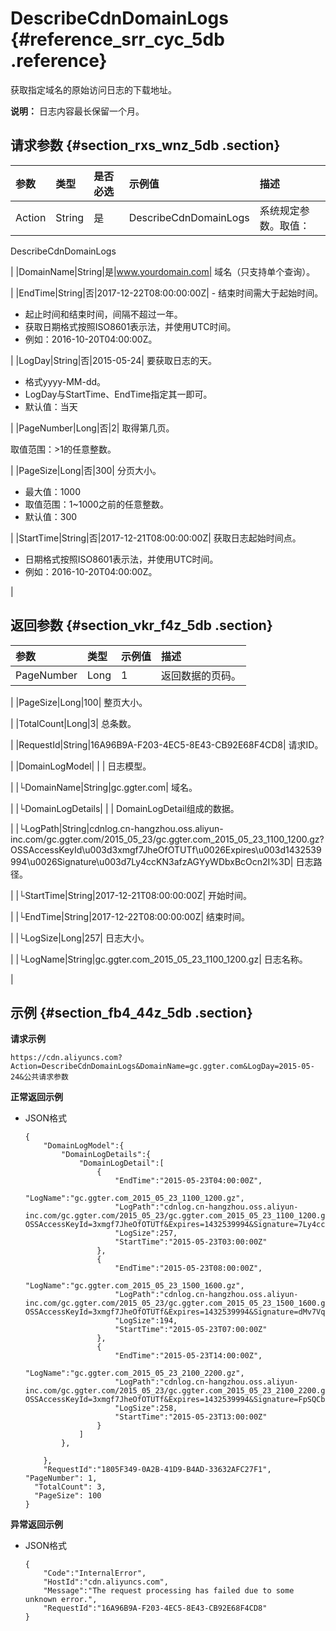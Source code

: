 # DescribeCdnDomainLogs {#reference_srr_cyc_5db .reference}

获取指定域名的原始访问日志的下载地址。

**说明：** 日志内容最长保留一个月。

## 请求参数 {#section_rxs_wnz_5db .section}

|参数|类型|是否必选|示例值|描述|
|:-|:-|:---|:--|:-|
|Action|String|是|DescribeCdnDomainLogs| 系统规定参数。取值：

 DescribeCdnDomainLogs

 |
|DomainName|String|是|www.yourdomain.com| 域名（只支持单个查询）。

 |
|EndTime|String|否|2017-12-22T08:00:00:00Z| -   结束时间需大于起始时间。
-   起止时间和结束时间，间隔不超过一年。
-   获取日期格式按照ISO8601表示法，并使用UTC时间。
-   例如：2016-10-20T04:00:00Z。

 |
|LogDay|String|否|2015-05-24| 要获取日志的天。

-   格式yyyy-MM-dd。
-   LogDay与StartTime、EndTime指定其一即可。
-   默认值：当天

 |
|PageNumber|Long|否|2| 取得第几页。

 取值范围：\>1的任意整数。

 |
|PageSize|Long|否|300| 分页大小。

-   最大值：1000
-   取值范围：1~1000之前的任意整数。
-   默认值：300

 |
|StartTime|String|否|2017-12-21T08:00:00:00Z| 获取日志起始时间点。

-   日期格式按照ISO8601表示法，并使用UTC时间。
-   例如：2016-10-20T04:00:00Z。

 |

## 返回参数 {#section_vkr_f4z_5db .section}

|参数|类型|示例值|描述|
|:-|:-|:--|:-|
|PageNumber|Long|1| 返回数据的页码。

 |
|PageSize|Long|100| 整页大小。

 |
|TotalCount|Long|3| 总条数。

 |
|RequestId|String|16A96B9A-F203-4EC5-8E43-CB92E68F4CD8| 请求ID。

 |
|DomainLogModel| | | 日志模型。

 |
|└DomainName|String|gc.ggter.com| 域名。

 |
|└DomainLogDetails| | | DomainLogDetail组成的数据。

 |
|└LogPath|String|cdnlog.cn-hangzhou.oss.aliyun-inc.com/gc.ggter.com/2015\_05\_23/gc.ggter.com\_2015\_05\_23\_1100\_1200.gz?OSSAccessKeyId\\u003d3xmgf7JheOfOTUTf\\u0026Expires\\u003d1432539994\\u0026Signature\\u003d7Ly4ccKN3afzAGYyWDbxBcOcn2I%3D| 日志路径。

 |
|└StartTime|String|2017-12-21T08:00:00:00Z| 开始时间。

 |
|└EndTime|String|2017-12-22T08:00:00:00Z| 结束时间。

 |
|└LogSize|Long|257| 日志大小。

 |
|└LogName|String|gc.ggter.com\_2015\_05\_23\_1100\_1200.gz| 日志名称。

 |

## 示例 {#section_fb4_44z_5db .section}

**请求示例**

```
https://cdn.aliyuncs.com?Action=DescribeCdnDomainLogs&DomainName=gc.ggter.com&LogDay=2015-05-24&公共请求参数
```

**正常返回示例**

-   JSON格式

    ```
    {
        "DomainLogModel":{
            "DomainLogDetails":{
                "DomainLogDetail":[
                    {
                        "EndTime":"2015-05-23T04:00:00Z",
                        "LogName":"gc.ggter.com_2015_05_23_1100_1200.gz",
                        "LogPath":"cdnlog.cn-hangzhou.oss.aliyun-inc.com/gc.ggter.com/2015_05_23/gc.ggter.com_2015_05_23_1100_1200.gz?OSSAccessKeyId=3xmgf7JheOfOTUTf&Expires=1432539994&Signature=7Ly4ccKN3afzAGYyWDbxBcOcn2I%3D",
                        "LogSize":257,
                        "StartTime":"2015-05-23T03:00:00Z"
                    },
                    {
                        "EndTime":"2015-05-23T08:00:00Z",
                        "LogName":"gc.ggter.com_2015_05_23_1500_1600.gz",
                        "LogPath":"cdnlog.cn-hangzhou.oss.aliyun-inc.com/gc.ggter.com/2015_05_23/gc.ggter.com_2015_05_23_1500_1600.gz?OSSAccessKeyId=3xmgf7JheOfOTUTf&Expires=1432539994&Signature=dMv7VqPqZHXVbKPmorGIvylC66c%3D",
                        "LogSize":194,
                        "StartTime":"2015-05-23T07:00:00Z"
                    },
                    {
                        "EndTime":"2015-05-23T14:00:00Z",
                        "LogName":"gc.ggter.com_2015_05_23_2100_2200.gz",
                        "LogPath":"cdnlog.cn-hangzhou.oss.aliyun-inc.com/gc.ggter.com/2015_05_23/gc.ggter.com_2015_05_23_2100_2200.gz?OSSAccessKeyId=3xmgf7JheOfOTUTf&Expires=1432539994&Signature=FpSQCbgNcxCBYIxKVoKC8mGghUQ%3D",
                        "LogSize":258,
                        "StartTime":"2015-05-23T13:00:00Z"
                    }
                ]
            },
          
        },
        "RequestId":"1805F349-0A2B-41D9-B4AD-33632AFC27F1",
    "PageNumber": 1, 
      "TotalCount": 3, 
      "PageSize": 100 
    }
    ```


**异常返回示例**

-   JSON格式

    ```
    {
        "Code":"InternalError",
        "HostId":"cdn.aliyuncs.com",
        "Message":"The request processing has failed due to some unknown error.",
        "RequestId":"16A96B9A-F203-4EC5-8E43-CB92E68F4CD8"
    }
    ```


